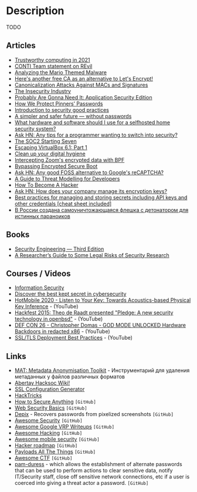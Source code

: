 # Description

TODO


## Articles

- [Trustworthy computing in 2021](https://ariadne.space/2021/10/19/trustworthy-computing-in-2021/)
- [CONTI Team statement on REvil](https://sizeof.cat/post/conti-team-statement-on-revil/)
- [Analyzing the Mario Themed Malware](https://serhack.me/articles/analyzing-mario-malware-en/)
- [Here's another free CA as an alternative to Let's Encrypt!](https://scotthelme.co.uk/heres-another-free-ca-as-an-alternative-to-lets-encrypt/)
- [Canonicalization Attacks Against MACs and Signatures](https://soatok.blog/2021/07/30/canonicalization-attacks-against-macs-and-signatures/)
- [The Insecurity Industry](https://edwardsnowden.substack.com/p/ns-oh-god-how-is-this-legal)
- [Probably Are Gonna Need It: Application Security Edition](https://jacobian.org/2021/jul/8/appsec-pagnis/)
- [How We Protect Pinners’ Passwords](https://medium.com/pinterest-engineering/how-we-protect-pinners-passwords-e769135734d)
- [Introduction to security good practices](https://dataswamp.org/~solene/2021-05-09-introduction-to-security.html)
- [A simpler and safer future — without passwords](https://blog.google/technology/safety-security/a-simpler-and-safer-future-without-passwords/)
- [What hardware and software should I use for a selfhosted home security system?](https://www.reddit.com/r/selfhosted/comments/mjmojl/what_hardware_and_software_should_i_use_for_a/)
- [Ask HN: Any tips for a programmer wanting to switch into security?](https://news.ycombinator.com/item?id=26056136)
- [The SOC2 Starting Seven](https://latacora.micro.blog/2020/03/12/the-soc-starting.html)
- [Escaping VirtualBox 6.1: Part 1](https://secret.club/2021/01/14/vbox-escape.html)
- [Clean up your digital hygiene](https://luminousmen.com/post/clean-up-your-digital-hygiene)
- [Intercepting Zoom's encrypted data with BPF](https://confused.ai/posts/intercepting-zoom-tls-encryption-bpf-uprobes)
- [Bypassing Encrypted Secure Boot](https://raelize.com/blog/espressif-esp32-bypassing-encrypted-secure-boot-cve-2020-13629/)
- [Ask HN: Any good FOSS alternative to Google's reCAPTCHA?](https://news.ycombinator.com/item?id=23089599)
- [A Guide to Threat Modelling for Developers](https://martinfowler.com/articles/agile-threat-modelling.html)
- [How To Become A Hacker](https://zalberico.com/essay/2020/04/19/how-to-become-a-hacker.html)
- [Ask HN: How does your company manage its encryption keys?](https://news.ycombinator.com/item?id=23390966)
- [Best practices for managing and storing secrets including API keys and other credentials [cheat sheet included]](https://blog.gitguardian.com/secrets-api-management/)
- [В России создана самоуничтожающаяся флешка с детонатором для истинных параноиков](https://www.cnews.ru/news/top/2021-11-26_rossiyane_sozdali_samounichtozhayushchuyusya)


## Books

- [Security Engineering — Third Edition](https://www.cl.cam.ac.uk/~rja14/book.html)
- [A Researcher’s Guide to Some Legal Risks of Security Research](https://clinic.cyber.harvard.edu/files/2020/10/Security_Researchers_Guide-2.pdf)


## Courses / Videos

- [Information Security](https://www.freecodecamp.org/learn/information-security/)
- [Discover the best kept secret in cybersecurity](https://www.hackerone.com/security-at/2021)
- [HotMobile 2020 - Listen to Your Key: Towards Acoustics-based Physical Key Inference](https://youtu.be/bxyAa_txM34) - (YouTube)
- [Hackfest 2015: Theo de Raadt presented "Pledge: A new security technology in openbsd"](https://youtu.be/F_7S1eqKsFk) - (YouTube)
- [DEF CON 26 - Christopher Domas - GOD MODE UNLOCKED Hardware Backdoors in redacted x86](https://youtu.be/jmTwlEh8L7g) - (YouTube)
- [SSL/TLS Deployment Best Practices](https://youtu.be/AYNtH7JMlAQ) - (YouTube)


## Links

- [MAT: Metadata Anonymisation Toolkit](https://zenway.ru/page/mat) - Инструментарий для удаления метаданных у файлов различных форматов
- [Abertay Hacksoc Wiki!](https://wiki.hacksoc.co.uk/)
- [SSL Configuration Generator](https://ssl-config.mozilla.org/)
- [HackTricks](https://book.hacktricks.xyz/)
- [How to Secure Anything](https://github.com/veeral-patel/how-to-secure-anything) `[GitHub]`
- [Web Security Basics](https://github.com/vasanthk/web-security-basics) `[GitHub]`
- [Depix](https://github.com/beurtschipper/Depix) -  Recovers passwords from pixelized screenshots `[GitHub]`
- [Awesome Security](https://github.com/sbilly/awesome-security) `[GitHub]`
- [Awesome Google VRP Writeups](https://github.com/xdavidhu/awesome-google-vrp-writeups) `[GitHub]`
- [Awesome Hacking](https://github.com/jekil/awesome-hacking) `[GitHub]`
- [Awesome mobile security](https://github.com/vaib25vicky/awesome-mobile-security) `[GitHub]`
- [Hacker roadmap](https://github.com/sundowndev/hacker-roadmap) `[GitHub]`
- [Payloads All The Things](https://github.com/swisskyrepo/PayloadsAllTheThings) `[GitHub]`
- [Awesome CTF](https://github.com/apsdehal/awesome-ctf) `[GitHub]`
- [pam-duress](https://github.com/nuvious/pam-duress) - which allows the establishment of alternate passwords that can be used to perform actions to clear sensitive data, notify IT/Security staff, close off sensitive network connections, etc if a user is coerced into giving a threat actor a password. `[GitHub]`
